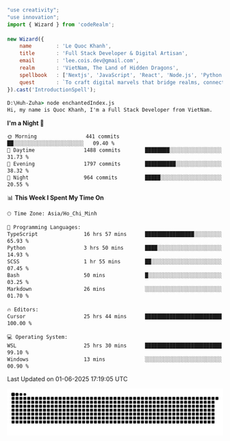 <!--x axis divider-->

```js 
"use creativity";
"use innovation";
import { Wizard } from 'codeRealm';

new Wizard({
    name        : 'Le Quoc Khanh',
    title       : 'Full Stack Developer & Digital Artisan',
    email       : 'lee.cois.dev@gmail.com',
    realm       : 'VietNam, The Land of Hidden Dragons',
    spellbook   : ['Nextjs', 'JavaScript', 'React', 'Node.js', 'Python', 'Django', 'Cloud Services'],
    quest       : `To craft digital marvels that bridge realms, connect cultures, and bring imagination to life.`,
}).cast('IntroductionSpell');
```

```cmd
D:\Huh-Zuha> node enchantedIndex.js
Hi, my name is Quoc Khanh, I'm a Full Stack Developer from VietNam.
```
<!--START_SECTION:waka-->
**I'm a Night 🦉** 

```text
🌞 Morning                441 commits         ██░░░░░░░░░░░░░░░░░░░░░░░   09.40 % 
🌆 Daytime                1488 commits        ████████░░░░░░░░░░░░░░░░░   31.73 % 
🌃 Evening                1797 commits        ██████████░░░░░░░░░░░░░░░   38.32 % 
🌙 Night                  964 commits         █████░░░░░░░░░░░░░░░░░░░░   20.55 % 
```


📊 **This Week I Spent My Time On** 

```text
🕑︎ Time Zone: Asia/Ho_Chi_Minh

💬 Programming Languages: 
TypeScript               16 hrs 57 mins      ████████████████░░░░░░░░░   65.93 % 
Python                   3 hrs 50 mins       ████░░░░░░░░░░░░░░░░░░░░░   14.93 % 
SCSS                     1 hr 55 mins        ██░░░░░░░░░░░░░░░░░░░░░░░   07.45 % 
Bash                     50 mins             █░░░░░░░░░░░░░░░░░░░░░░░░   03.25 % 
Markdown                 26 mins             ░░░░░░░░░░░░░░░░░░░░░░░░░   01.70 % 

🔥 Editors: 
Cursor                   25 hrs 44 mins      █████████████████████████   100.00 % 

💻 Operating System: 
WSL                      25 hrs 30 mins      █████████████████████████   99.10 % 
Windows                  13 mins             ░░░░░░░░░░░░░░░░░░░░░░░░░   00.90 % 
```


 Last Updated on 01-06-2025 17:19:05 UTC
<!--END_SECTION:waka-->
<picture>
  <source media="(prefers-color-scheme: dark)" srcset="https://raw.githubusercontent.com/leecois/leecois/output/github-contribution-grid-snake-dark.svg">
  <source media="(prefers-color-scheme: light)" srcset="https://raw.githubusercontent.com/leecois/leecois/output/github-contribution-grid-snake.svg">
  <img alt="github contribution grid snake animation" src="https://raw.githubusercontent.com/leecois/leecois/output/github-contribution-grid-snake.svg">
</picture>
